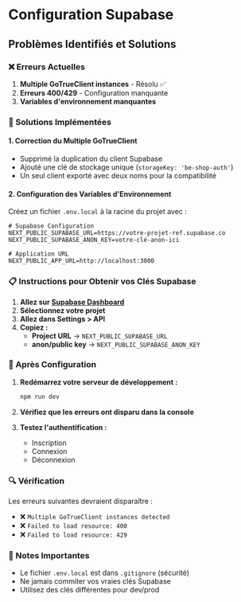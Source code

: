 # Configuration Supabase

## Problèmes Identifiés et Solutions

### ❌ Erreurs Actuelles
1. **Multiple GoTrueClient instances** - Résolu ✅
2. **Erreurs 400/429** - Configuration manquante
3. **Variables d'environnement manquantes**

### 🔧 Solutions Implémentées

#### 1. Correction du Multiple GoTrueClient
- Supprimé la duplication du client Supabase
- Ajouté une clé de stockage unique (`storageKey: 'be-shop-auth'`)
- Un seul client exporté avec deux noms pour la compatibilité

#### 2. Configuration des Variables d'Environnement

Créez un fichier `.env.local` à la racine du projet avec :

```env
# Supabase Configuration
NEXT_PUBLIC_SUPABASE_URL=https://votre-projet-ref.supabase.co
NEXT_PUBLIC_SUPABASE_ANON_KEY=votre-clé-anon-ici

# Application URL
NEXT_PUBLIC_APP_URL=http://localhost:3000
```

### 📋 Instructions pour Obtenir vos Clés Supabase

1. **Allez sur [Supabase Dashboard](https://supabase.com/dashboard)**
2. **Sélectionnez votre projet**
3. **Allez dans Settings > API**
4. **Copiez :**
   - **Project URL** → `NEXT_PUBLIC_SUPABASE_URL`
   - **anon/public key** → `NEXT_PUBLIC_SUPABASE_ANON_KEY`

### 🚀 Après Configuration

1. **Redémarrez votre serveur de développement :**
   ```bash
   npm run dev
   ```

2. **Vérifiez que les erreurs ont disparu dans la console**

3. **Testez l'authentification :**
   - Inscription
   - Connexion
   - Déconnexion

### 🔍 Vérification

Les erreurs suivantes devraient disparaître :
- ❌ `Multiple GoTrueClient instances detected`
- ❌ `Failed to load resource: 400`
- ❌ `Failed to load resource: 429`

### 📝 Notes Importantes

- Le fichier `.env.local` est dans `.gitignore` (sécurité)
- Ne jamais commiter vos vraies clés Supabase
- Utilisez des clés différentes pour dev/prod

